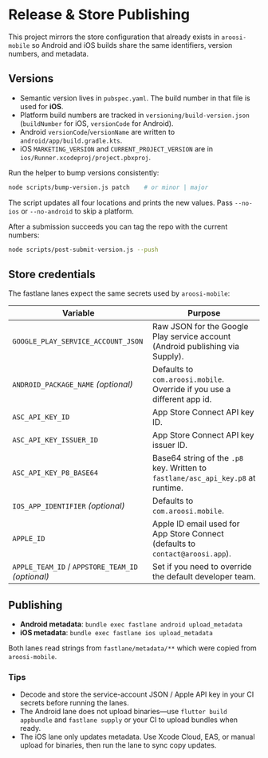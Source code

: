 # Release & Store Publishing

This project mirrors the store configuration that already exists in `aroosi-mobile` so Android and iOS builds share the same identifiers, version numbers, and metadata.

## Versions

- Semantic version lives in `pubspec.yaml`. The build number in that file is used for **iOS**.
- Platform build numbers are tracked in `versioning/build-version.json` (`buildNumber` for iOS, `versionCode` for Android).
- Android `versionCode`/`versionName` are written to `android/app/build.gradle.kts`.
- iOS `MARKETING_VERSION` and `CURRENT_PROJECT_VERSION` are in `ios/Runner.xcodeproj/project.pbxproj`.

Run the helper to bump versions consistently:

```bash
node scripts/bump-version.js patch    # or minor | major
```

The script updates all four locations and prints the new values. Pass `--no-ios` or `--no-android` to skip a platform.

After a submission succeeds you can tag the repo with the current numbers:

```bash
node scripts/post-submit-version.js --push
```

## Store credentials

The fastlane lanes expect the same secrets used by `aroosi-mobile`:

| Variable | Purpose |
| --- | --- |
| `GOOGLE_PLAY_SERVICE_ACCOUNT_JSON` | Raw JSON for the Google Play service account (Android publishing via Supply). |
| `ANDROID_PACKAGE_NAME` *(optional)* | Defaults to `com.aroosi.mobile`. Override if you use a different app id. |
| `ASC_API_KEY_ID` | App Store Connect API key ID. |
| `ASC_API_KEY_ISSUER_ID` | App Store Connect API key issuer ID. |
| `ASC_API_KEY_P8_BASE64` | Base64 string of the `.p8` key. Written to `fastlane/asc_api_key.p8` at runtime. |
| `IOS_APP_IDENTIFIER` *(optional)* | Defaults to `com.aroosi.mobile`. |
| `APPLE_ID` | Apple ID email used for App Store Connect (defaults to `contact@aroosi.app`). |
| `APPLE_TEAM_ID` / `APPSTORE_TEAM_ID` *(optional)* | Set if you need to override the default developer team. |

## Publishing

- **Android metadata**: `bundle exec fastlane android upload_metadata`
- **iOS metadata**: `bundle exec fastlane ios upload_metadata`

Both lanes read strings from `fastlane/metadata/**` which were copied from `aroosi-mobile`.

### Tips

- Decode and store the service-account JSON / Apple API key in your CI secrets before running the lanes.
- The Android lane does not upload binaries—use `flutter build appbundle` and `fastlane supply` or your CI to upload bundles when ready.
- The iOS lane only updates metadata. Use Xcode Cloud, EAS, or manual upload for binaries, then run the lane to sync copy updates.
